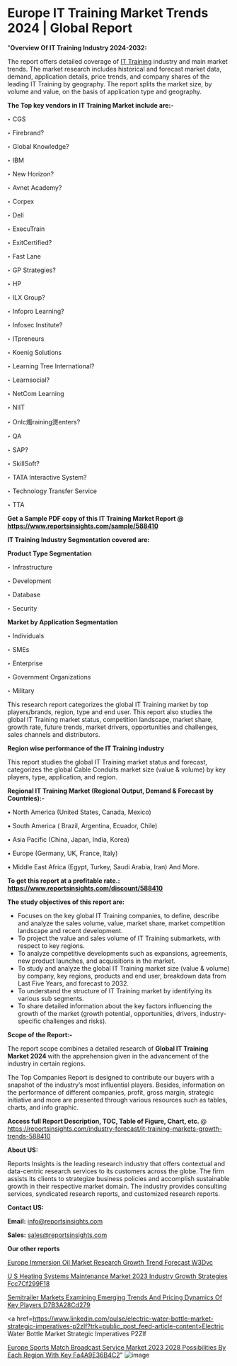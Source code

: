 # Europe IT Training Market Trends 2024 | Global Report

 "<strong>Overview Of IT Training Industry 2024-2032:</strong>

The report offers detailed coverage of <a href=https://www.reportsinsights.com/sample/588410>IT Training</a> industry and main market trends. The market research includes historical and forecast market data, demand, application details, price trends, and company shares of the leading IT Training by geography. The report splits the market size, by volume and value, on the basis of application type and geography.

<strong>The Top key vendors in IT Training Market include are:- </strong>

‣ CGS


‣ Firebrand?

‣ Global Knowledge?

‣ IBM


‣ New Horizon?

‣ Avnet Academy?

‣ Corpex


‣ Dell


‣ ExecuTrain


‣ ExitCertified?

‣ Fast Lane


‣ GP Strategies?

‣ HP


‣ ILX Group?

‣ Infopro Learning?

‣ Infosec Institute?

‣ ITpreneurs


‣ Koenig Solutions


‣ Learning Tree International?

‣ Learnsocial?

‣ NetCom Learning


‣ NIIT


‣ Onlc燭raining燙enters?

‣ QA


‣ SAP?

‣ SkillSoft?

‣ TATA Interactive System?

‣ Technology Transfer Service


‣ TTA

<strong>Get a Sample PDF copy of this IT Training Market Report </strong><strong>@ <a href=https://www.reportsinsights.com/sample/588410 style=color:#0000ff;>https://www.reportsinsights.com/sample/588410</a> </strong>

<strong>IT Training Industry Segmentation covered are:</strong>

<strong>Product Type Segmentation</strong>

‣    Infrastructure


‣ Development


‣ Database


‣ Security

<strong>Market by Application Segmentation</strong>

‣   Individuals


‣ SMEs


‣ Enterprise


‣ Government Organizations


‣ Military

This research report categorizes the global IT Training market by top players/brands, region, type and end user. This report also studies the global IT Training market status, competition landscape, market share, growth rate, future trends, market drivers, opportunities and challenges, sales channels and distributors.

<strong>Region wise performance of the IT Training industry</strong><strong> </strong>

This report studies the global IT Training market status and forecast, categorizes the global Cable Conduits market size (value &amp; volume) by key players, type, application, and region. 

<strong>Regional IT Training Market (Regional Output, Demand &amp; Forecast by Countries):-</strong>

• North America (United States, Canada, Mexico)

• South America ( Brazil, Argentina, Ecuador, Chile)

• Asia Pacific (China, Japan, India, Korea)

• Europe (Germany, UK, France, Italy)

• Middle East Africa (Egypt, Turkey, Saudi Arabia, Iran) And More.

<strong>To get this report at a profitable rate.: <a href=https://www.reportsinsights.com/discount/588410 style=color:#0000ff;>https://www.reportsinsights.com/discount/588410</a></strong>

<strong>The study objectives of this report are:</strong>
<ul>
  <li>Focuses on the key global IT Training companies, to define, describe and analyze the sales volume, value, market share, market competition landscape and recent development.</li>
  <li>To project the value and sales volume of IT Training submarkets, with respect to key regions.</li>
  <li>To analyze competitive developments such as expansions, agreements, new product launches, and acquisitions in the market.</li>
  <li>To study and analyze the global IT Training market size (value &amp; volume) by company, key regions, products and end user, breakdown data from Last Five Years, and forecast to 2032.</li>
  <li>To understand the structure of IT Training market by identifying its various sub segments.</li>
  <li>To share detailed information about the key factors influencing the growth of the market (growth potential, opportunities, drivers, industry-specific challenges and risks).</li>
</ul>
<strong>Scope of the Report:-</strong><strong> </strong>

The report scope combines a detailed research of <strong>Global IT Training Market 2024 </strong>with the apprehension given in the advancement of the industry in certain regions.

The Top Companies Report is designed to contribute our buyers with a snapshot of the industry’s most influential players. Besides, information on the performance of different companies, profit, gross margin, strategic initiative and more are presented through various resources such as tables, charts, and info graphic.

<strong>Access full Report Description, TOC, Table of Figure, Chart, etc. </strong>@   <a href=https://reportsinsights.com/industry-forecast/it-training-markets-growth-trends-588410 style=color:#0000ff;>https://reportsinsights.com/industry-forecast/it-training-markets-growth-trends-588410</a>

<strong>About US:</strong>

Reports Insights is the leading research industry that offers contextual and data-centric research services to its customers across the globe. The firm assists its clients to strategize business policies and accomplish sustainable growth in their respective market domain. The industry provides consulting services, syndicated research reports, and customized research reports.

<strong>Contact US:</strong>

<p class=""""><b>Email:</b> <a href=mailto:info@reportsinsights.com>info@reportsinsights.com</a></p>
<p class=""""><b>Sales:</b> <a href=mailto:sales@reportsinsights.com>sales@reportsinsights.com</a></p>

<strong>Our other reports</strong>

<a href=https://www.linkedin.com/pulse/europe-immersion-oil-market-research-growth-trend-forecast-w3dvc/>Europe Immersion Oil Market Research Growth Trend Forecast W3Dvc</a>

<a href=https://medium.com/@achalwankhede15/u-s-heating-systems-maintenance-market-2023-industry-growth-strategies-fcc7cf299f18>U S Heating Systems Maintenance Market 2023 Industry Growth Strategies Fcc7Cf299F18</a>

<a href=https://medium.com/@tidke9676/semitrailer-markets-examining-emerging-trends-and-pricing-dynamics-of-key-players-d7b3a28cd279>Semitrailer Markets Examining Emerging Trends And Pricing Dynamics Of Key Players D7B3A28Cd279</a>

<a href=https://www.linkedin.com/pulse/electric-water-bottle-market-strategic-imperatives-p2zlf?trk=public_post_feed-article-content>Electric Water Bottle Market Strategic Imperatives P2Zlf</a>

<a href=https://medium.com/@nadeemkazi654/europe-sports-match-broadcast-service-market-2023-2028-possibilities-by-each-region-with-key-fa4a9e36b4c2>Europe Sports Match Broadcast Service Market 2023 2028 Possibilities By Each Region With Key Fa4A9E36B4C2</a>"
![image](https://github.com/daminid12/RImarketresearch/assets/158430485/cc3b62a3-13d6-4f25-ad39-de4ff27d50b5)
